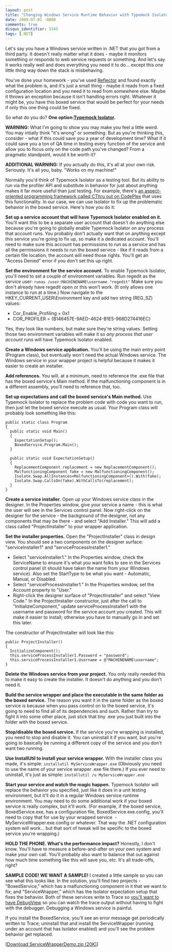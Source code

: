 ```yaml
---
layout: post
title: "Changing Windows Service Runtime Behavior with Typemock Isolator"
date: 2009-07-01 -0800
comments: true
disqus_identifier: 1545
tags: [.NET]
---
```

Let's say you have a Windows service written in .NET that you got from a
third party. It doesn't really matter what it does - maybe it monitors
something or responds to web service requests or something. And let's
say it works really well and does everything you need it to do... except
this *one little thing* way down the stack is misbehaving.

You've done your homework - you've used
[Reflector](http://www.red-gate.com/products/reflector/) and found
exactly what the problem is, and it's just a small thing - maybe it
reads from a fixed configuration location and you need it to read from
somewhere else. Maybe it throws an exception because it isn't handling
errors right. Whatever it might be, you have this boxed service that
would be perfect for your needs if only this one thing could be fixed.

So what do you do? **One option:**[**Typemock
Isolator**](http://www.plimus.com/jsp/redirect.jsp?contractId=1655929&referrer=tillig)**.**

**WARNING:** What I'm going to show you may make you feel a little
weird. You may intially think "it's wrong" or something. But as you're
thinking this, consider - what if this could save you a year of
development time? What if it could save you a ton of QA time in testing
every function of the service and allow you to focus only on the code
path you've changed? From a pragmatic standpoint, would it be worth it?

**ADDITIONAL WARNING:** If you actually do this, it's all at your own
risk. Seriously. It's all you, baby. "Works on my machine!"

Normally you'd think of Typemock Isolator as a testing tool. But its
ability to run via the profiler API and substitute in behavior for just
about anything makes it far more useful than just testing. For example,
there's [an aspect-oriented programming framework called CThru out on
CodePlex](http://www.codeplex.com/CThru) that uses this functionality.
In our case, we can use Isolator to fix up the problematic behavior in
the boxed service. Here's how you do it:

**Set up a service account that will have Typemock Isolator enabled on
it.** You'll want this to be a separate user account that doesn't do
anything else because you're going to globally enable Typemock Isolator
on any process that account runs. You probably don't actually want that
on anything except this service you're going to fix up, so make it a
dedicated account. You'll need to make sure this account has permissions
to run as a service and has all the permissions it needs to run the
boxed service - like if it reads from a certain file location, the
account will need those rights. You'll get an "Access Denied" error if
you don't set this up right.

**Set the environment for the service account.** To enable Typemock
Isolator, you'll need to set a couple of environment variables. Run
regedit as the service user:
 `runas /user:MACHINENAME\username "regedit"`
 Make sure you don't already have regedit open or this won't work. (It
only allows one instance to run at a time.) Now navigate to the
HKEY\_CURRENT\_USER\\Environment key and add two string (REG\_SZ)
values:

-   Cor\_Enable\_Profiling = 0x1
-   COR\_PROFILER = {B146457E-9AED-4624-B1E5-968D274416EC}

Yes, they look like numbers, but make sure they're string values.
Setting those two environment variables will make it so *any process
that user account runs* will have Typemock Isolator enabled.

**Create a Windows service application.** You'll be using the main entry
point (Program class), but eventually won't need the actual Windows
service. The Windows service in your wrapper project is helpful because
it makes it easier to create an installer.

**Add references.** You will, at a minimum, need to reference the .exe
file that has the boxed service's Main method. If the malfunctioning
component is in a different assembly, you'll need to reference that,
too.

**Set up expectations and call the boxed service's Main method.** Use
Typemock Isolator to replace the problem code with code you want to run,
then just let the boxed service execute as usual. Your Program class
will probably look something like this:

    public static class Program
    {
      public static void Main()
      {
        ExpectationSetup();
        BoxedService.Program.Main();
      }

      public static void ExpectationSetup()
      {
        ReplacementComponent replacement = new ReplacementComponent();
        MalfunctioningComponent fake = new MalfunctioningComponent();
        Isolate.Swap.AllInstances<MalfunctioningComponent>().With(fake);
        Isolate.Swap.CallsOn(fake).WithCallsTo(replacement);
      }
    }

**Create a service installer.** Open up your Windows service class in
the designer. In the Properties window, give your service a name - this
is what the user will see in the Services control panel. Now right-click
on the designer for the service - the background of the designer, not
any components that may be there - and select "Add Installer." This will
add a class called "ProjectInstaller" to your wrapper application.

**Set the installer properties.** Open the "ProjectInstaller" class in
design view. You should see a two components on the designer surface:
"serviceInstaller1" and "serviceProcessInstaller1."

-   Select "serviceInstaller1." In the Properties window, check the
    ServiceName to ensure it's what you want folks to see in the
    Services control panel (it should have taken the name from your
    Windows service). Also set the StartType to be what you want -
    Automatic, Manual, or Disabled.
-   Select "serviceProcessInstaller1." In the Properties window, set the
    Account property to "User."
-   Right-click the designer surface of "ProjectInstaller" and select
    "View Code." In the ProjectInstaller constructor, just after the
    call to "InitializeComponent," update serviceProcessInstaller1
    with the username and password for the service account you created.
    This will make it easier to install; otherwise you have to manually
    go in and set this later.

The constructor of ProjectInstaller will look like this:

    public ProjectInstaller()
    {
      InitializeComponent();
      this.serviceProcessInstaller1.Password = "password";
      this.serviceProcessInstaller1.Username = @"MACHINENAME\username";
    }

**Delete the Windows service from your project.** You only really needed
this to make it easy to create the installer. It doesn't do anything and
you don't need it.

**Build the service wrapper and place the executable in the same folder
as the boxed service.** The reason you want it in the same folder as the
boxed service is because when you pass control on to the boxed service,
it's going to need to find all of its dependencies and such. Rather than
try to fight it into some other place, just stick that tiny .exe you
just built into the folder with the boxed service.

**Stop/disable the boxed service.** If the service you're wrapping is
installed, you need to stop and disable it. You can uninstall it if you
want, but you're going to basically be running a different copy of the
service and you don't want two running.

**Use InstallUtil to install your service wrapper.** With the installer
class you made, it's simple:
 `installutil MyServiceWrapper.exe`
 (Obviously you need to use the name of your service wrapper .exe file
there.) If you ever need to uninstall, it's just as simple:
 `installutil /u MyServiceWrapper.exe`

**Start your service and watch the magic happen.** Typemock Isolator
will replace the behavior you specified, just like it does in a unit
testing environment, but it'll do it in a regular Windows service
runtime environment. You may need to do some additional work if your
boxed service is really complex, but it'll work. (For example, if the
boxed service, BoxedService.exe, has a configuration file,
BoxedService.exe.config, you'll need to copy that for use by your
wrapped service  - MyServiceWrapper.exe.config or whatever. That way the
.NET configuration system will work... but that sort of tweak will be
specific to the boxed service you're wrapping.)

**HOLD THE PHONE. What's the performance impact?** Honestly, I don't
know. You'll have to measure a before-and-after on your own system and
make your own call. You'll probably also want to balance that out
against how much time something like this will save you, etc. It's all
trade-offs, right?

**SAMPLE CODE! WE WANT A SAMPLE!** I created a little sample so you can
see what this looks like. In the solution, you'll find two projects -
"BoxedService," which has a malfunctioning component in it that we want
to fix; and "ServiceWrapper," which has the Isolator expectation setup
that fixes the behavior. Both of these services write to Trace so
[you'll want to have
DebugView](http://technet.microsoft.com/en-us/sysinternals/bb896647.aspx)
so you can watch the trace output without having to fight with the
debugger. Debugging a Windows service is painful.

If you install the BoxedService, you'll see an error message get
periodically written to Trace; uninstall that and install the
ServiceWrapper (running under an account that has Isolator enabled) and
you'll see the problem behavior get replaced.

[[Download ServiceWrapperDemo.zip
(20K)](https://onedrive.live.com/redir?resid=C2CB832A5EC9B707!45429&authkey=!AItWlrPc55RXEI4&ithint=file%2czip)]

